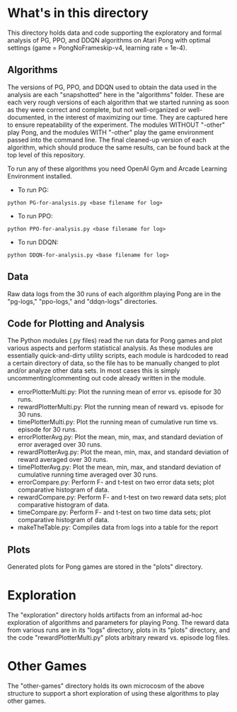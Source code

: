# What's in this directory

This directory holds data and code supporting the exploratory and formal analysis of PG, PPO, and DDQN algorithms on Atari Pong with optimal settings (game = PongNoFrameskip-v4, learning rate = 1e-4).

## Algorithms

The versions of PG, PPO, and DDQN used to obtain the data used in the analysis are each "snapshotted" here in the "algorithms" folder. These are each very rough versions of each algorithm that we started running as soon as they were correct and complete, but not well-organized or well-documented, in the interest of maximizing our time. They are captured here to ensure repeatability of the experiment. The modules WITHOUT "-other" play Pong, and the modules WITH "-other" play the game environment passed into the command line. The final cleaned-up version of each algorithm, which should produce the same results, can be found back at the top level of this repository.

To run any of these algorithms you need OpenAI Gym and Arcade Learning Environment installed.

* To run PG:
```
python PG-for-analysis.py <base filename for log>
```
* To run PPO:
```
python PPO-for-analysis.py <base filename for log>
```
* To run DDQN:
```
python DDQN-for-analysis.py <base filename for log>
```

## Data

Raw data logs from the 30 runs of each algorithm playing Pong are in the "pg-logs," "ppo-logs," and "ddqn-logs" directories.

## Code for Plotting and Analysis

The Python modules (.py files) read the run data for Pong games and plot various aspects and perform statistical analysis. As these modules are essentially quick-and-dirty utility scripts, each module is hardcoded to read a certain directory of data, so the file has to be manually changed to plot and/or analyze other data sets. In most cases this is simply uncommenting/commenting out code already written in the module.

* errorPlotterMulti.py: Plot the running mean of error vs. episode for 30 runs.
* rewardPlotterMulti.py: Plot the running mean of reward vs. episode for 30 runs.
* timePlotterMulti.py: Plot the running mean of cumulative run time vs. episode for 30 runs.
* errorPlotterAvg.py: Plot the mean, min, max, and standard deviation of error averaged over 30 runs.
* rewardPlotterAvg.py: Plot the mean, min, max, and standard deviation of reward averaged over 30 runs.
* timePlotterAvg.py: Plot the mean, min, max, and standard deviation of cumulative running time averaged over 30 runs.
* errorCompare.py: Perform F- and t-test on two error data sets; plot comparative histogram of data.
* rewardCompare.py: Perform F- and t-test on two reward data sets; plot comparative histogram of data.
* timeCompare.py: Perform F- and t-test on two time data sets; plot comparative histogram of data.
* makeTheTable.py: Compiles data from logs into a table for the report

## Plots

Generated plots for Pong games are stored in the "plots" directory.

# Exploration

The "exploration" directory holds artifacts from an informal ad-hoc exploration of algorithms and parameters for playing Pong. The reward data from various runs are in its "logs" directory, plots in its "plots" directory, and the code "rewardPlotterMulti.py" plots arbitrary reward vs. episode log files.

# Other Games

The "other-games" directory holds its own microcosm of the above structure to support a short exploration of using these algorithms to play other games.
